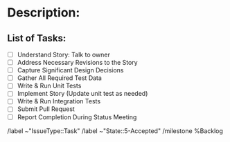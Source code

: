 <!-- 
	task.md
	Version 2.1
	This is a GitLab Issue description template to be used as a unit of work for implementing a user story
	
	Note: The Task title should be either: 
		- [Task] Imp Story <technique acronym> #<user story number>: <clear descriptive title>
			- Technique acronyms: SCD, PD, IM, REF, SANS, ED, DGSTAS, IGS, SE

		- [Task] Defect <technique acronym> #<defect number>: <clear descriptive title>

		- PLEASE USE THE TECHNIQUE ACRONYM TO SAVE SPACE

	Add links to GitLab merge requests (MR)
		- Create the MR from the issue
		- Reference the issue in a MR

	Add links to GitHub pull request (PR)
		- [![GitHub issue/pull request detail](https://img.shields.io/github/issues/detail/state/<github project/repo/pr#>)(<link to github pr>)
		- EXAMPLE: PR's against `master`: [![GitHub issue/pull request detail](https://img.shields.io/github/issues/detail/state/mantidproject/mantid/31712)](https://github.com/mantidproject/mantid/issues/31712)
-->

Description:
===========


List of Tasks:
---------------
* [ ]  Understand Story: Talk to owner
* [ ]  Address Necessary Revisions to the Story
       <!-- Add a comment below to capture revisions-->
* [ ]  Capture Significant Design Decisions
* [ ]  Gather All Required Test Data
       <!-- Add a comment below to capture revisions-->
       <!-- Where is it, where did you get it, etc.? -->
* [ ]  Write & Run Unit Tests
* [ ]  Implement Story (Update unit test as needed)
* [ ]  Write & Run Integration Tests
* [ ]  Submit Pull Request
* [ ]  Report Completion During Status Meeting

<!-- Note: Adjust task details as necessary
     Note: Use the GitLab Related relationship for related Tasks
           Use the GitLab Blocked By / Blocks relationship for blocked Tasks
		   Use the GitLab Blocked By / Blocks for relationships with Stories and Defects
	 Note: The default milestone will override a manually set milestone.  
	       Remove default milestone if setting manually
-->

/label ~"IssueType::Task"
/label ~"State::5-Accepted"
/milestone %Backlog
